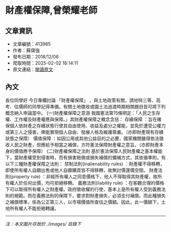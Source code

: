# 財產權保障,曾榮耀老師

## 文章資訊
- 文章編號：413985
- 作者：蘇偉強
- 發布日期：2018/12/06
- 爬取時間：2025-02-02 18:14:11
- 原文連結：[閱讀原文](https://real-estate.get.com.tw/Columns/detail.aspx?no=413985)

## 內文
各位同學好
今日專欄討論
「財產權保障」
，與土地政策有關，請地特三等、高考、估價師的同學記得準備。有關土地徵收或國土法過渡時期相關題目皆可將下列概念納入申論當中。
(一)財產權保障之意涵
我國憲法第15條明定：「人民之生存權、工作權及財產權應與保障。」其財產權保障之概念含括：
存續保障
：旨在確保個人依財產之存續狀態行使其自由使用、收益及處分之權能，並免於遭受公權力或第三人之侵害，俾能實現個人自由、發展人格及維護尊嚴。（亦即財產現有存續狀態之保障）
價值保障
：如因公用或其他公益目的之必要，國家機關雖得依法徵收人民之財產，但應給予相當之補償，方符憲法保障財產權之意旨。（亦即財產本身的價值應予保障）
(二)財產權保障之法則
基於憲法保障人民財產權之基本權能下，當財產權受到侵害時，而有損害賠償或損失補償的彌補方式，其依循準則，有以下三種財產權保障之法則：
禁制法則(inalienability rules)
：財產權不得移轉，即使所有權人自願出售或他人自願購買皆不得移轉，故無討價還價空間。
財產法則(property rule)
：非經所有權人之同意價格下，他人不得取得其財產權，故所有權人於任何出價，均可拒絕移轉。
義務法則(liability rule)
：在客觀合理的價格下可以取得所有權人之財產權。政府徵收權的行使，基本上是所有權人受到義務法則的規範。而在義務法則的保障下，要求對財產損失，必須支付補償。而此種損失之補償標準，係為公正第三人，以市場價值所查估之價額。因此，此一價額下，土地所有權人不能拒絕轉讓。

---
*注：本文圖片存放於 ./images/ 目錄下*
